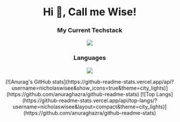 <h1 align="center">Hi 👋, Call me Wise!</h1>

<h3 align="center">My Current Techstack</h3>
<p align="center">
  <a href="https://skillicons.dev">
    <img src="https://skillicons.dev/icons?i=react,nextjs,tailwind,prisma,ts" />
  </a>
</p>

<h3 align="center">Languages</h3>
<p align="center">
  <a href="https://skillicons.dev">
    <img src="https://skillicons.dev/icons?i=py,c,js,html,css" />
  </a>
</p>

<div align="center" style="display: flex; justify-content: center; gap: 30px; flex-wrap: wrap;">
  [![Anurag's GitHub stats](https://github-readme-stats.vercel.app/api?username=nicholaswisee&show_icons=true&theme=city_lights)](https://github.com/anuraghazra/github-readme-stats)
  [![Top Langs](https://github-readme-stats.vercel.app/api/top-langs/?username=nicholaswisee&layout=compact&theme=city_lights)](https://github.com/anuraghazra/github-readme-stats)
</div>
